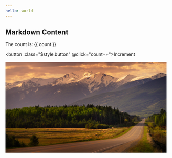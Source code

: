 ```yaml
---
hello: world
---
```


<script setup>
import { ref } from 'vue'

const count = ref(0)
</script>

## Markdown Content

The count is: {{ count }}

<button :class="$style.button" @click="count++">Increment</button>
<img src="./png/img_5.jpg"></img>

<style module>
.button {
  padding: .1rem 0;
  border: 2px solid;
  font-weight: bold;
}
img {
  margin-top: 1rem;
}
</style>